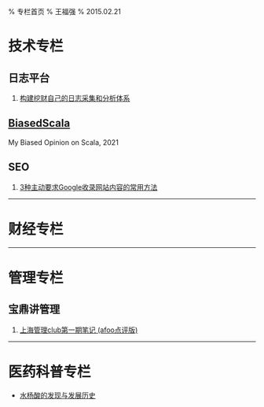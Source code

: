 % 专栏首页
% 王福强
% 2015.02.21


# 技术专栏

## 日志平台

1. [构建挖财自己的日志采集和分析体系](columns/tec/logging-platform-spec.html)

## [BiasedScala](https://biasedscala.github.io/)

My Biased Opinion on Scala, 2021

## SEO

1. [3种主动要求Google收录网站内容的常用方法](columns/seo/three-ways-to-submit-sitemap.html)



---

# 财经专栏

---

# 管理专栏

## 宝鼎讲管理

1. [上海管理club第一期笔记 (afoo点评版)](columns/mgt/2015-02-02-上海管理club第一期笔记.html)


---

# 医药科普专栏

- [水杨酸的发现与发展历史](columns/med/水杨酸的发现与发展历史.html)





